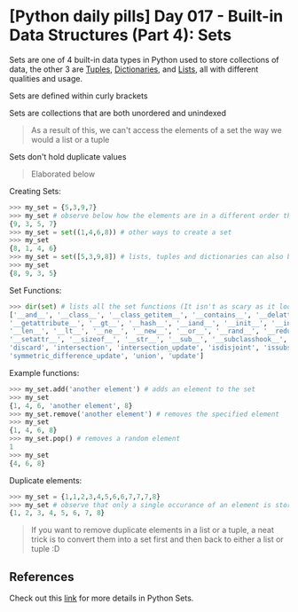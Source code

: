 # [Python daily pills] Day 017 - Built-in Data Structures (Part 4): Sets

Sets are one of 4 built-in data types in Python used to store collections of data, the other 3 are [Tuples](../day-016), [Dictionaries](../day-014), and [Lists](../day-013), all with different qualities and usage.

Sets are defined within curly brackets

Sets are collections that are both unordered and unindexed

> As a result of this, we can't access the elements of a set the way we would a list or a tuple

Sets don't hold duplicate values

> Elaborated below

Creating Sets:

```python
>>> my_set = {5,3,9,7}
>>> my_set # observe below how the elements are in a different order than initialized
{9, 3, 5, 7}
>>> my_set = set((1,4,6,8)) # other ways to create a set
>>> my_set
{8, 1, 4, 6}
>>> my_set = set([5,3,9,8]) # lists, tuples and dictionaries can also be created this way
>>> my_set
{8, 9, 3, 5}
```

Set Functions:

```python
>>> dir(set) # lists all the set functions (It isn't as scary as it looks, trust me :D)
['__and__', '__class__', '__class_getitem__', '__contains__', '__delattr__', '__dir__', '__doc__', '__eq__', '__format__', '__ge__', 
'__getattribute__', '__gt__', '__hash__', '__iand__', '__init__', '__init_subclass__', '__ior__', '__isub__', '__iter__', '__ixor__', '__le__', 
'__len__', '__lt__', '__ne__', '__new__', '__or__', '__rand__', '__reduce__', '__reduce_ex__', '__repr__', '__ror__', '__rsub__', '__rxor__', 
'__setattr__', '__sizeof__', '__str__', '__sub__', '__subclasshook__', '__xor__', 'add', 'clear', 'copy', 'difference', 'difference_update', 
'discard', 'intersection', 'intersection_update', 'isdisjoint', 'issubset', 'issuperset', 'pop', 'remove', 'symmetric_difference', 
'symmetric_difference_update', 'union', 'update']

```

Example functions:

```python
>>> my_set.add('another element') # adds an element to the set
>>> my_set
{1, 4, 6, 'another element', 8}
>>> my_set.remove('another element') # removes the specified element
>>> my_set
{1, 4, 6, 8}
>>> my_set.pop() # removes a random element
1
>>> my_set
{4, 6, 8}
```

Duplicate elements:

```python
>>> my_set = {1,1,2,3,4,5,6,6,7,7,7,8}
>>> my_set # observe that only a single occurance of an element is stored
{1, 2, 3, 4, 5, 6, 7, 8}
```

> If you want to remove duplicate elements in a list or a tuple, a neat trick is to convert them into a set first and then back to either a list or tuple :D

## References

Check out this [link](https://www.w3schools.com/python/python_sets.asp) for more details in Python Sets.
